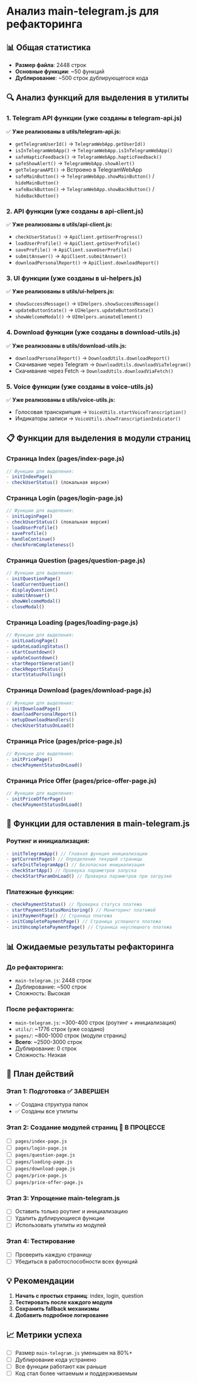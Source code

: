 # Анализ main-telegram.js для рефакторинга

## 📊 Общая статистика
- **Размер файла**: 2448 строк
- **Основные функции**: ~50 функций
- **Дублирование**: ~500 строк дублирующегося кода

## 🔍 Анализ функций для выделения в утилиты

### 1. **Telegram API функции** (уже созданы в telegram-api.js)
✅ **Уже реализованы в utils/telegram-api.js:**
- `getTelegramUserId()` → `TelegramWebApp.getUserId()`
- `isInTelegramWebApp()` → `TelegramWebApp.isInTelegramWebApp()`
- `safeHapticFeedback()` → `TelegramWebApp.hapticFeedback()`
- `safeShowAlert()` → `TelegramWebApp.showAlert()`
- `getTelegramAPI()` → Встроено в TelegramWebApp
- `safeMainButton()` → `TelegramWebApp.showMainButton()` / `hideMainButton()`
- `safeBackButton()` → `TelegramWebApp.showBackButton()` / `hideBackButton()`

### 2. **API функции** (уже созданы в api-client.js)
✅ **Уже реализованы в utils/api-client.js:**
- `checkUserStatus()` → `ApiClient.getUserProgress()`
- `loadUserProfile()` → `ApiClient.getUserProfile()`
- `saveProfile()` → `ApiClient.saveUserProfile()`
- `submitAnswer()` → `ApiClient.submitAnswer()`
- `downloadPersonalReport()` → `ApiClient.downloadReport()`

### 3. **UI функции** (уже созданы в ui-helpers.js)
✅ **Уже реализованы в utils/ui-helpers.js:**
- `showSuccessMessage()` → `UIHelpers.showSuccessMessage()`
- `updateButtonState()` → `UIHelpers.updateButtonState()`
- `showWelcomeModal()` → `UIHelpers.animateElement()`

### 4. **Download функции** (уже созданы в download-utils.js)
✅ **Уже реализованы в utils/download-utils.js:**
- `downloadPersonalReport()` → `DownloadUtils.downloadReport()`
- Скачивание через Telegram → `DownloadUtils.downloadViaTelegram()`
- Скачивание через Fetch → `DownloadUtils.downloadViaFetch()`

### 5. **Voice функции** (уже созданы в voice-utils.js)
✅ **Уже реализованы в utils/voice-utils.js:**
- Голосовая транскрипция → `VoiceUtils.startVoiceTranscription()`
- Индикаторы записи → `VoiceUtils.showTranscriptionIndicator()`

## 📋 Функции для выделения в модули страниц

### **Страница Index** (pages/index-page.js)
```javascript
// Функции для выделения:
- initIndexPage()
- checkUserStatus() (локальная версия)
```

### **Страница Login** (pages/login-page.js)
```javascript
// Функции для выделения:
- initLoginPage()
- checkUserStatus() (локальная версия)
- loadUserProfile()
- saveProfile()
- handleContinue()
- checkFormCompleteness()
```

### **Страница Question** (pages/question-page.js)
```javascript
// Функции для выделения:
- initQuestionPage()
- loadCurrentQuestion()
- displayQuestion()
- submitAnswer()
- showWelcomeModal()
- closeModal()
```

### **Страница Loading** (pages/loading-page.js)
```javascript
// Функции для выделения:
- initLoadingPage()
- updateLoadingStatus()
- startCountdown()
- updateCountdown()
- startReportGeneration()
- checkReportStatus()
- startStatusPolling()
```

### **Страница Download** (pages/download-page.js)
```javascript
// Функции для выделения:
- initDownloadPage()
- downloadPersonalReport()
- setupDownloadHandlers()
- checkUserStatusOnLoad()
```

### **Страница Price** (pages/price-page.js)
```javascript
// Функции для выделения:
- initPricePage()
- checkPaymentStatusOnLoad()
```

### **Страница Price Offer** (pages/price-offer-page.js)
```javascript
// Функции для выделения:
- initPriceOfferPage()
- checkPaymentStatusOnLoad()
```

## 🔧 Функции для оставления в main-telegram.js

### **Роутинг и инициализация:**
```javascript
- initTelegramApp() // Главная функция инициализации
- getCurrentPage() // Определение текущей страницы
- safeInitTelegramApp() // Безопасная инициализация
- checkStartApp() // Проверка параметров запуска
- checkStartParamOnLoad() // Проверка параметров при загрузке
```

### **Платежные функции:**
```javascript
- checkPaymentStatus() // Проверка статуса платежа
- startPaymentStatusMonitoring() // Мониторинг платежей
- initPaymentPage() // Страница платежа
- initCompletePaymentPage() // Страница успешного платежа
- initUncompletePaymentPage() // Страница неуспешного платежа
```

## 📊 Ожидаемые результаты рефакторинга

### **До рефакторинга:**
- `main-telegram.js`: 2448 строк
- Дублирование: ~500 строк
- Сложность: Высокая

### **После рефакторинга:**
- `main-telegram.js`: ~300-400 строк (роутинг + инициализация)
- `utils/`: ~1776 строк (уже создано)
- `pages/`: ~800-1000 строк (модули страниц)
- **Всего**: ~2500-3000 строк
- Дублирование: 0 строк
- Сложность: Низкая

## 🎯 План действий

### **Этап 1: Подготовка** ✅ ЗАВЕРШЕН
- ✅ Создана структура папок
- ✅ Созданы все утилиты

### **Этап 2: Создание модулей страниц** 🔄 В ПРОЦЕССЕ
- [ ] `pages/index-page.js`
- [ ] `pages/login-page.js`
- [ ] `pages/question-page.js`
- [ ] `pages/loading-page.js`
- [ ] `pages/download-page.js`
- [ ] `pages/price-page.js`
- [ ] `pages/price-offer-page.js`

### **Этап 3: Упрощение main-telegram.js**
- [ ] Оставить только роутинг и инициализацию
- [ ] Удалить дублирующиеся функции
- [ ] Использовать утилиты из модулей

### **Этап 4: Тестирование**
- [ ] Проверить каждую страницу
- [ ] Убедиться в работоспособности всех функций

## 💡 Рекомендации

1. **Начать с простых страниц**: index, login, question
2. **Тестировать после каждого модуля**
3. **Сохранить fallback механизмы**
4. **Добавить подробное логирование**

## 📈 Метрики успеха

- [ ] Размер `main-telegram.js` уменьшен на 80%+
- [ ] Дублирование кода устранено
- [ ] Все функции работают как раньше
- [ ] Код стал более читаемым и поддерживаемым 